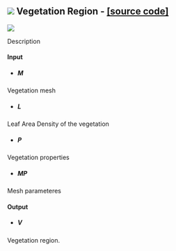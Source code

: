 ## ![](https://github.com/Eddy3D-Dev/Eddy3D/tree/dev/Documentation/Images/Icons/Vegetation_Region.png) Vegetation Region - [[source code]](https://github.com/Eddy3D-Dev/Eddy3D/tree/dev/Vegetation%20Region.cs)

![](https://github.com/Eddy3D-Dev/Eddy3D/tree/dev/Documentation/Images/Components/Vegetation_Region.png)

Description

#### Input
* ##### M 
Vegetation mesh
* ##### L 
Leaf Area Density of the vegetation
* ##### P 
Vegetation properties
* ##### MP 
Mesh parameteres

#### Output
* ##### V
Vegetation region.